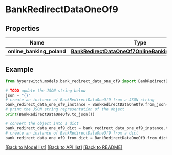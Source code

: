 # BankRedirectDataOneOf9


## Properties

Name | Type | Description | Notes
------------ | ------------- | ------------- | -------------
**online_banking_poland** | [**BankRedirectDataOneOf7OnlineBankingCzechRepublic**](BankRedirectDataOneOf7OnlineBankingCzechRepublic.md) |  | 

## Example

```python
from hyperswitch.models.bank_redirect_data_one_of9 import BankRedirectDataOneOf9

# TODO update the JSON string below
json = "{}"
# create an instance of BankRedirectDataOneOf9 from a JSON string
bank_redirect_data_one_of9_instance = BankRedirectDataOneOf9.from_json(json)
# print the JSON string representation of the object
print(BankRedirectDataOneOf9.to_json())

# convert the object into a dict
bank_redirect_data_one_of9_dict = bank_redirect_data_one_of9_instance.to_dict()
# create an instance of BankRedirectDataOneOf9 from a dict
bank_redirect_data_one_of9_from_dict = BankRedirectDataOneOf9.from_dict(bank_redirect_data_one_of9_dict)
```
[[Back to Model list]](../README.md#documentation-for-models) [[Back to API list]](../README.md#documentation-for-api-endpoints) [[Back to README]](../README.md)


